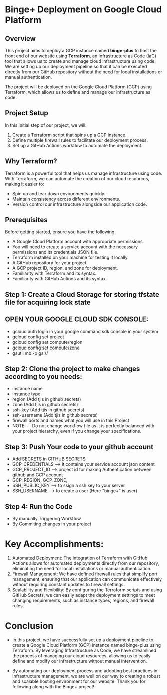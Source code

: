 # Binge+ Deployment on Google Cloud Platform

## Overview

This project aims to deploy a GCP instance named **binge-plus** to host the front end of our website using **Terraform**, an Infrastructure as Code (IaC) tool that allows us to create and manage cloud infrastructure using code. We are setting up our deployment pipeline so that it can be executed directly from our GitHub repository without the need for local installations or manual authentication.

The project will be deployed on the Google Cloud Platform (GCP) using Terraform, which allows us to define and manage our infrastructure as code.

## Project Setup

In this initial step of our project, we will:

1. Create a Terraform script that spins up a GCP instance.
2. Define multiple firewall rules to facilitate our deployment process.
3. Set up a GitHub Actions workflow to automate the deployment.

## Why Terraform?

Terraform is a powerful tool that helps us manage infrastructure using code. With Terraform, we can automate the creation of our cloud resources, making it easier to:

- Spin up and tear down environments quickly.
- Maintain consistency across different environments.
- Version control our infrastructure alongside our application code.

## Prerequisites

Before getting started, ensure you have the following:

- A Google Cloud Platform account with appropriate permissions.
- You will need to create a service account with the necessary permissions and its credentials JSON file.
- Terraform installed on your machine for testing it locally
- A GitHub repository for your project.
- A GCP project ID, region, and zone for deployment.
- Familiarity with Terraform and its syntax.
- Familiarity with GitHub Actions and its syntax.

## Step 1: Create a Cloud Storage for storing tfstate file for acquiring lock state

## OPEN YOUR GOOGLE CLOUD SDK CONSOLE:
- gcloud auth login in your google command sdk console in your system
- gcloud config set project <your-project-id>
- gcloud config set compute/region <your-region>
- gcloud config set compute/zone <your-zone>
- gsutil mb -p <your-project-id> gs://<Your-Bucket-Name>

## Step 2: Clone the project to make changes according to you needs:

- instance name
- instance type
- region (Add tjis in github secrets)
- zone (Add tjis in github secrets)
- ssh-key   (Add tjis in github secrets)
- ssh-username (Add tjis in github secrets)
- firewall ports and names what you will use in this Project
- NOTE: -- Do not change workflow file as it is perfectly balanced with your project hierarchy, even if you change your  specifications.

## Step 3: Push Your code to your github account

- Add SECRETS in GITHUB SECRETS
- GCP_CREDENTIALS --> it contains your service account json content
- GCP_PROJECT_ID --> project id for making Authentication between github and GCP account
- GCP_REGION, GCP_ZONE, 
- SSH_PUBLIC_KEY --> to ssign a ssh key to your server
- SSH_USERNAME --> to create a user (Here "binge+" is user)

## Step 4: Run the Code
- By manually Triggering Workflow
- By Commiting changes in your project

# Key Accomplishments:
1. Automated Deployment: The integration of Terraform with GitHub Actions allows for automated deployments directly from our repository, eliminating the need for local installations or manual authentication.
2. Firewall Management: We have defined firewall rules that simplify port management, ensuring that our application can communicate effectively without requiring constant updates to firewall settings.
3. Scalability and Flexibility: By configuring the Terraform scripts and using GitHub Secrets, we can easily adapt the deployment settings to meet changing requirements, such as instance types, regions, and firewall rules.

# Conclusion
- In this project, we have successfully set up a deployment pipeline to create a Google Cloud Platform (GCP) instance named binge-plus using Terraform. By leveraging Infrastructure as Code, we have streamlined the process of managing our cloud resources, allowing us to easily define and modify our infrastructure without manual intervention.

- By automating our deployment process and adopting best practices in infrastructure management, we are well on our way to creating a robust and scalable hosting environment for our website. Thank you for following along with the Binge+ project!
